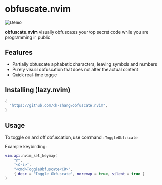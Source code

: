 # obfuscate.nvim

![Demo](https://github.com/user-attachments/assets/8078ecb4-634a-4bae-a2a2-6e83c4cce2b4)

**obfuscate.nvim** visually obfuscates your top secret code while you are programming in public

## Features
- Partially obfuscate alphabetic characters, leaving symbols and numbers
- Purely visual obfuscation that does not alter the actual content
- Quick real-time toggle

## Installing (lazy.nvim)

```lua
{
  "https://github.com/ck-zhang/obfuscate.nvim",
}
```

## Usage

To toggle on and off obfuscation, use command `:ToggleObfuscate`

Example keybinding:
```lua
vim.api.nvim_set_keymap(
	"n",
	"<C-t>",
	"<cmd>ToggleObfuscate<CR>",
	{ desc = "Toggle Obfuscate", noremap = true, silent = true }
)
```
